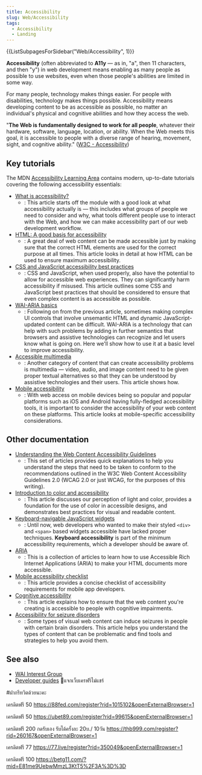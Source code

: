 ```yaml
---
title: Accessibility
slug: Web/Accessibility
tags:
  - Accessibility
  - Landing
---
```


<section id="Quick_links">
  {{ListSubpagesForSidebar("Web/Accessibility", 1)}}
</section>

**Accessibility** (often abbreviated to **A11y** — as in, "a", then 11 characters, and then "y") in web development means enabling as many people as possible to use websites, even when those people's abilities are limited in some way.

For many people, technology makes things easier. For people with disabilities, technology makes things possible. Accessibility means developing content to be as accessible as possible, no matter an individual's physical and cognitive abilities and how they access the web.

"**The Web is fundamentally designed to work for all people**, whatever their hardware, software, language, location, or ability. When the Web meets this goal, it is accessible to people with a diverse range of hearing, movement, sight, and cognitive ability." ([W3C - Accessibility](https://www.w3.org/standards/webdesign/accessibility))

## Key tutorials

The MDN [Accessibility Learning Area](/en-US/docs/Learn/Accessibility) contains modern, up-to-date tutorials covering the following accessibility essentials:

- [What is accessibility?](/en-US/docs/Learn/Accessibility/What_is_accessibility)
  - : This article starts off the module with a good look at what accessibility actually is — this includes what groups of people we need to consider and why, what tools different people use to interact with the Web, and how we can make accessibility part of our web development workflow.
- [HTML: A good basis for accessibility](/en-US/docs/Learn/Accessibility/HTML)
  - : A great deal of web content can be made accessible just by making sure that the correct HTML elements are used for the correct purpose at all times. This article looks in detail at how HTML can be used to ensure maximum accessibility.
- [CSS and JavaScript accessibility best practices](/en-US/docs/Learn/Accessibility/CSS_and_JavaScript)
  - : CSS and JavaScript, when used properly, also have the potential to allow for accessible web experiences. They can significantly harm accessibility if misused. This article outlines some CSS and JavaScript best practices that should be considered to ensure that even complex content is as accessible as possible.
- [WAI-ARIA basics](/en-US/docs/Learn/Accessibility/WAI-ARIA_basics)
  - : Following on from the previous article, sometimes making complex UI controls that involve unsemantic HTML and dynamic JavaScript-updated content can be difficult. WAI-ARIA is a technology that can help with such problems by adding in further semantics that browsers and assistive technologies can recognize and let users know what is going on. Here we'll show how to use it at a basic level to improve accessibility.
- [Accessible multimedia](/en-US/docs/Learn/Accessibility/Multimedia)
  - : Another category of content that can create accessibility problems is multimedia — video, audio, and image content need to be given proper textual alternatives so that they can be understood by assistive technologies and their users. This article shows how.
- [Mobile accessibility](/en-US/docs/Learn/Accessibility/Mobile)
  - : With web access on mobile devices being so popular and popular platforms such as iOS and Android having fully-fledged accessibility tools, it is important to consider the accessibility of your web content on these platforms. This article looks at mobile-specific accessibility considerations.

## Other documentation

- [Understanding the Web Content Accessibility Guidelines](/en-US/docs/Web/Accessibility/Understanding_WCAG)
  - : This set of articles provides quick explanations to help you understand the steps that need to be taken to conform to the recommendations outlined in the W3C Web Content Accessibility Guidelines 2.0 (WCAG 2.0 or just WCAG, for the purposes of this writing).
- [Introduction to color and accessibility](/en-US/docs/Web/Accessibility/Understanding_Colors_and_Luminance)
  - : This article discusses our perception of light and color, provides a foundation for the use of color in accessible designs, and demonstrates best practices for visual and readable content.
- [Keyboard-navigable JavaScript widgets](/en-US/docs/Web/Accessibility/Keyboard-navigable_JavaScript_widgets)
  - : Until now, web developers who wanted to make their styled `<div>` and `<span>` based widgets accessible have lacked proper techniques. **Keyboard accessibility** is part of the minimum accessibility requirements, which a developer should be aware of.
- [ARIA](/en-US/docs/Web/Accessibility/ARIA)
  - : This is a collection of articles to learn how to use Accessible Rich Internet Applications (ARIA) to make your HTML documents more accessible.
- [Mobile accessibility checklist](/en-US/docs/Web/Accessibility/Mobile_accessibility_checklist)
  - : This article provides a concise checklist of accessibility requirements for mobile app developers.
- [Cognitive accessibility](/en-US/docs/Web/Accessibility/Cognitive_accessibility)
  - : This article explains how to ensure that the web content you're creating is accessible to people with cognitive impairments.
- [Accessibility for seizure disorders](/en-US/docs/Web/Accessibility/Seizure_disorders)
  - : Some types of visual web content can induce seizures in people with certain brain disorders. This article helps you understand the types of content that can be problematic and find tools and strategies to help you avoid them.

## See also

- [WAI Interest Group](https://www.w3.org/WAI/about/groups/waiig/)
- [Developer guides](/en-US/docs/Web/Guide)
📵แจกเว็บเครฟรีไม่แชร์​

#ฝากรีทวิตด้วยนะคะ

เครดิตฟรี 50 
https://88fed.com/register?rid=1015102&openExternalBrowser=1

เครดิตฟรี 50 
https://ubet89.com/register?rid=99615&openExternalBrowser=1

เครดิตฟรี 200 กดรับเอง รับได้ครั้งละ 20บ./ 10วัน
https://thb999.com/register?rid=260167&openExternalBrowser=1

เครดิตฟรี 77 
https://77.live/register?rid=350049&openExternalBrowser=1

เครดิตฟรี 100 
https://betg11.com/?mid=E81me9UebwMmzL3KtT5%2F3A%3D%3D
